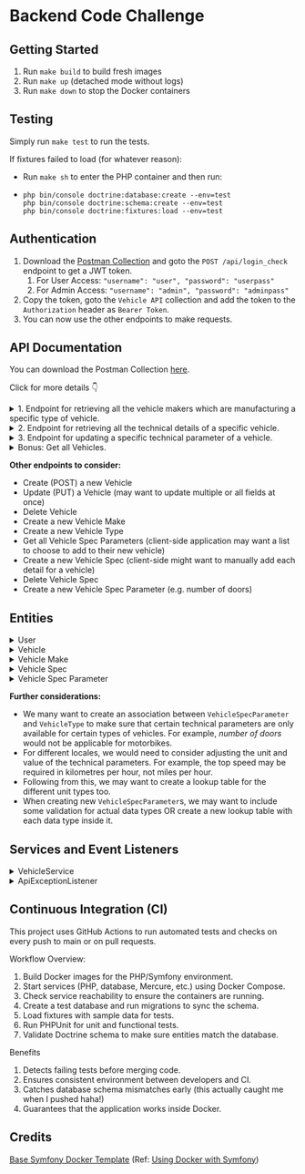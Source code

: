 # Backend Code Challenge

## Getting Started

1. Run `make build` to build fresh images
2. Run `make up` (detached mode without logs)
3. Run `make down` to stop the Docker containers

## Testing

Simply run `make test` to run the tests.

If fixtures failed to load (for whatever reason):
- Run `make sh` to enter the PHP container and then run:
- ```
  php bin/console doctrine:database:create --env=test
  php bin/console doctrine:schema:create --env=test
  php bin/console doctrine:fixtures:load --env=test
  ```

## Authentication

1. Download the [Postman Collection](https://github.com/jack-the-creator/vehicle-api-docker/blob/main/vehicle-api.postman_collection.json) and goto the `POST /api/login_check` endpoint to get a JWT token. 
   1. For User Access: `"username": "user", "password": "userpass"`
   2. For Admin Access: `"username": "admin", "password": "adminpass"` 
2. Copy the token, goto the `Vehicle API` collection and add the token to the `Authorization` header as `Bearer Token`.
3. You can now use the other endpoints to make requests.


## API Documentation
You can download the Postman Collection [here](https://github.com/jack-the-creator/vehicle-api-docker/blob/main/vehicle-api.postman_collection.json).

Click for more details 👇

<details>
<summary>1. Endpoint for retrieving all the vehicle makers which are manufacturing a specific type of vehicle.  </summary>

**GET** `/api/make`

**SECURITY**: `ROLE_USER`

Query parameter:
- type

Accepted vehicle types: `[ "car", "motorbike", "truck" ]`

Example:
```
/api/make?type=car
```
Expected response:
```
[
    {
        "id": 1,
        "name": "ford"
    },
    {
        "id": 2,
        "name": "honda"
    },
    {
        "id": 3,
        "name": "toyota"
    }
]
```
</details>

<details>
<summary>2. Endpoint for retrieving all the technical details of a specific vehicle. </summary>

**GET** `/api/vehicle/{id}`

**SECURITY**: `ROLE_USER`

Route parameter:
- `id` where this is the Id of the Vehicle whose details you want to see

Example:
```
/api/vehicle/1
```
Expected response:
```
{
    "id": 1,
    "name": "Mustang GT",
    "year": 2020,
    "make": {
        "id": 1,
        "name": "ford"
    },
    "type": {
        "id": 1,
        "name": "car"
    },
    "vehicleSpecs": [
        {
            "id": 31,
            "value": "155",
            "specParameter": {
                "id": 31,
                "name": "top_speed",
                "unit": "mph"
            }
        },
        // etc
    ]
}
```
</details>

<details>
<summary>3. Endpoint for updating a specific technical parameter of a vehicle. </summary>

**PATCH** `/api/vehicle/{id}/specs/{parameterName}`

**SECURITY**: `ROLE_ADMIN`

Route parameter:
- `id` Id of the Vehicle
- `parameterName` Name of the technical parameter to be updated

Accepted parameter names: `[ 
'top_speed',
'horsepower',
'torque',
'engine_capacity',
'fuel_type',
'transmission',
'weight',
'length',
'width',
'height' ]`



Request body:
- `value` New value of the technical parameter

Example:
```
/api/vehicle/1/specs/top_speed

{
    "value": "150"
}
```
Expected response:
```
{
    "id": 1,
    "vehicle": "Mustang GT",
    "parameter": "top_speed",
    "value": "100",
    "unit": "mph"
}
```
</details>

<details>
<summary>Bonus: Get all Vehicles.  </summary>

**GET** `/api/vehicles`

**SECURITY**: `ROLE_USER`

Created this endpoint super quickly to get all vehicles for testing purposes.

Example:
```
/api/vehicles
```
Expected response:
```
[
    {
        "id": 1,
        "name": "Mustang GT",
        "year": 2020,
        "make": {
            "id": 1,
            "name": "ford"
        },
        "type": {
            "id": 1,
            "name": "car"
        }
    },
    // etc
]
```
</details>

**Other endpoints to consider:**
- Create (POST) a new Vehicle
- Update (PUT) a Vehicle (may want to update multiple or all fields at once)
- Delete Vehicle
- Create a new Vehicle Make
- Create a new Vehicle Type
- Get all Vehicle Spec Parameters (client-side application may want a list to choose to add to their new vehicle)
- Create a new Vehicle Spec (client-side might want to manually add each detail for a vehicle)
- Delete Vehicle Spec
- Create a new Vehicle Spec Parameter (e.g. number of doors)

## Entities
<details>
<summary>User</summary>

The `Vehicle` class is a simple class used for authentication.

- id (int)
- username (string)
- password (string)
- roles (`ROLE_USER` and `ROLE_ADMIN`)
</details>

<details>
<summary>Vehicle</summary>

The `Vehicle` class holds some basic details of a vehicle; linking to the `VehicleMake` and `VehicleType` classes.

- id (int)
- name (string)
- year (int)
- make (ManyToOne with VehicleMake)
- type (ManyToOne with VehicleType)
- vehicleSpecs (OneToMany with VehicleSpec)
</details>

<details>
<summary>Vehicle Make</summary>

The `VehicleMake` class simply contains the name of the vehicle manufacturer.

- id (int)
- name (string)
- vehicles (OneToMany with Vehicle)
</details>

<details>
<summary>Vehicle Spec</summary>

The `VehicleSpec` class holds the value of a technical parameter for a vehicle, 
linked to one specific parameter (unit of measure) from the `VehicleSpecParameter` class.

- id (int)
- value (string)
- vehicle (ManyToOne with Vehicle)
- specParameter (ManyToOne with VehicleSpecParameter)
</details>

<details>
<summary>Vehicle Spec Parameter</summary>

The `VehicleSpecParameter` class is to be treated as a lookup table for technical parameters and their corresponding units and data types. 

All types of technical parameters that a vehicle can have are stored in this table. For example, top speed, horsepower, torque etc. When a new technical parameter is needed, it should be added to this table.

The data type is used to validate the value of the technical parameter (stored in the `VehicleSpec` class) to ensure the data is of the correct type. With top speed for example, we want `100` not `one hundred`!

You can see this custom validation in action in the `ValidVehicleSpecValue` constraint and `VehicleSpecValueValidator` validator.

- id (int)
- name (string)
- unit (string)
- datatype (string)
- vehicleSpecs (OneToMany with VehicleSpec)
</details>

**Further considerations:**
- We many want to create an association between `VehicleSpecParameter` and `VehicleType` to make sure that certain technical parameters are only available for certain types of vehicles. For example, *number of doors* would not be applicable for motorbikes.
- For different locales, we would need to consider adjusting the unit and value of the technical parameters. For example, the top speed may be required in kilometres per hour, not miles per hour.
- Following from this, we may want to create a lookup table for the different unit types too.
- When creating new `VehicleSpecParameter`s, we may want to include some validation for actual data types OR create a new lookup table with each data type inside it.

## Services and Event Listeners
<details>
<summary>VehicleService</summary>

The VehicleService class is responsible for handling and updating Vehicle data. 
It does not handle responses but throws exceptions when necessary (and these are caught by the ApiExceptionListener to
return the relevant status code and message).

This class only depends on what is needed (EntityManagerInterface and ValidatorInterface) and makes it very easy to test.
See VehicleServiceTest for examples.
</details>

<details>
<summary>ApiExceptionListener</summary>

This is something new I tried during this challenge. 
Typically, when validating route/query parameters and the request body, I would do `instanceof` checks throughout the 
endpoint method itself or validate and throw exceptions in the service classes; further handling them with a try/catch 
in the endpoint method and returning the relevant status code and message.

Due to there being lots of similar checks for valid and existing entities, I decided to create a custom event listener 
that would handle all thrown exceptions and would return the relevant status code and message.

This follows SOLID principles, making it easy to expand upon and maintain when throwing new exceptions.
It also helped with reducing the complexity and amount of code in the endpoint methods and removing the need for 
try/catch blocks altogether!

</details>

## Continuous Integration (CI)

This project uses GitHub Actions to run automated tests and checks on every push to main or on pull requests.

Workflow Overview:

1. Build Docker images for the PHP/Symfony environment.
2. Start services (PHP, database, Mercure, etc.) using Docker Compose.
3. Check service reachability to ensure the containers are running.
4. Create a test database and run migrations to sync the schema.
5. Load fixtures with sample data for tests.
6. Run PHPUnit for unit and functional tests.
7. Validate Doctrine schema to make sure entities match the database.

Benefits

1. Detects failing tests before merging code.
2. Ensures consistent environment between developers and CI.
3. Catches database schema mismatches early (this actually caught me when I pushed haha!)
4. Guarantees that the application works inside Docker.

## Credits

[Base Symfony Docker Template](https://github.com/dunglas/symfony-docker) (Ref: [Using Docker with Symfony](https://symfony.com/doc/current/setup/docker.html))
